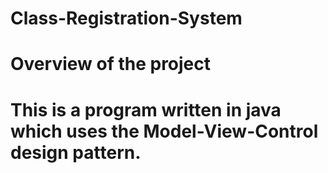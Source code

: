 # Class-Registration-System
# Overview of the project
# This is a program written in java which uses the Model-View-Control design pattern.
#
